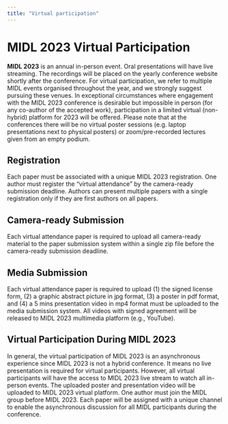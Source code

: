 ```yaml
---
title: "Virtual participation"
---
```


# MIDL 2023 Virtual Participation

**MIDL 2023** is an annual in-person event. Oral presentations will have live streaming. The recordings will be placed on the yearly conference website shortly after the conference. For virtual participation, we refer to multiple MIDL events organised throughout the year, and we strongly suggest pursuing these venues. In exceptional circumstances where engagement with the MIDL 2023 conference is desirable but impossible in person (for any co-author of the accepted work), participation in a limited virtual (non-hybrid) platform for 2023 will be offered. Please note that at the conferences there will be no virtual poster sessions (e.g. laptop presentations next to physical posters) or zoom/pre-recorded lectures given from an empty podium. 


## Registration

Each paper must be associated with a unique MIDL 2023 registration. One author must register the “virtual attendance” by the camera-ready submission deadline. Authors can present multiple papers with a single registration only if they are first authors on all papers.


## Camera-ready Submission

Each virtual attendance paper is required to upload all camera-ready material to the paper submission system within a single zip file before the camera-ready submission deadline.


## Media Submission

Each virtual attendance paper is required to upload (1) the signed license form, (2) a graphic abstract picture in jpg format, (3) a poster in pdf format, and (4) a 5 mins presentation video in mp4 format must be uploaded to the media submission system. All videos with signed agreement will be released to MIDL 2023 multimedia platform (e.g., YouTube).


## Virtual Participation During MIDL 2023

In general, the virtual participation of MIDL 2023 is an asynchronous experience since MIDL 2023 is not a hybrid conference. It means no live presentation is required for virtual participants. However, all virtual participants will have the access to MIDL 2023 live stream to watch all in-person events. The uploaded poster and presentation video will be uploaded to MIDL 2023 virtual platform. One author must join the MIDL group before MIDL 2023. Each paper will be assigned with a unique channel to enable the asynchronous discussion for all MIDL participants during the conference.
